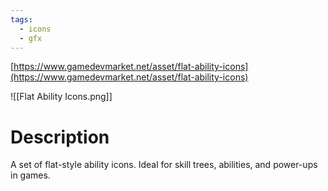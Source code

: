 ```yaml
---
tags:
  - icons
  - gfx
---
```

[https://www.gamedevmarket.net/asset/flat-ability-icons](https://www.gamedevmarket.net/asset/flat-ability-icons)

![[Flat Ability Icons.png]]

# Description
A set of flat-style ability icons. Ideal for skill trees, abilities, and power-ups in games.
